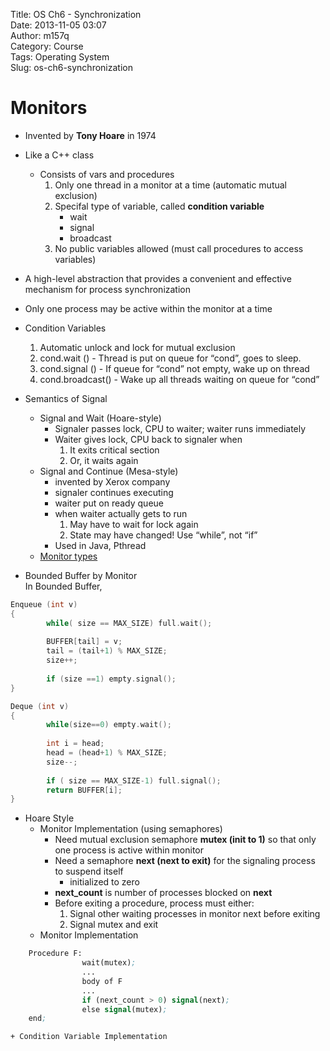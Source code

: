 Title: OS Ch6 - Synchronization  
Date: 2013-11-05 03:07  
Author: m157q  
Category: Course  
Tags: Operating System  
Slug: os-ch6-synchronization  
  
  
# Monitors  
  
+ Invented by **Tony Hoare** in 1974  
+ Like a C++ class  
    + Consists of vars and procedures  
        1. Only one thread in a monitor at a time (automatic mutual exclusion)  
        2. Specifal type of variable, called **condition variable**  
            + wait  
            + signal  
            + broadcast  
        3. No public variables allowed (must call procedures to access variables)  
  
+ A high-level abstraction that provides a convenient and effective mechanism for process synchronization  
+ Only one process may be active within the monitor at a time  
  
+ Condition Variables  
    1. Automatic unlock and lock for mutual exclusion  
    2. cond.wait () - Thread is put on queue for “cond”, goes to sleep.  
    3. cond.signal () - If queue for “cond” not empty, wake up on thread  
    4. cond.broadcast() - Wake up all threads waiting on queue for “cond”  
  
  
+ Semantics of Signal  
    + Signal and Wait (Hoare-style)  
        + Signaler passes lock, CPU to waiter; waiter runs immediately  
        + Waiter gives lock, CPU back to signaler when  
            1. It exits critical section  
            2. Or, it waits again  
    + Signal and Continue (Mesa-style)  
        + invented by Xerox company  
        + signaler continues executing  
        + waiter put on ready queue  
        + when waiter actually gets to run  
            1. May have to wait for lock again  
            2.  State may have changed! Use “while”, not “if”  
        + Used in Java, Pthread  
    + [Monitor types](http://www.cs.mtu.edu/~shene/NSF-3/e-Book/MONITOR/monitor-types.html)  
  
+ Bounded Buffer by Monitor  
    In Bounded Buffer,  
```c  
Enqueue (int v)  
{  
		while( size == MAX_SIZE) full.wait();  
  
		BUFFER[tail] = v;  
		tail = (tail+1) % MAX_SIZE;  
		size++;  
  
		if (size ==1) empty.signal();  
}  
```  
```c  
Deque (int v)  
{  
		while(size==0) empty.wait();  
  
		int i = head;  
		head = (head+1) % MAX_SIZE;  
		size--;  
  
		if ( size == MAX_SIZE-1) full.signal();  
		return BUFFER[i];  
}  
```  
  
+ Hoare Style  
    + Monitor Implementation (using semaphores)  
        + Need mutual exclusion semaphore **mutex (init to 1)** so that only one process is    active within monitor  
        + Need a semaphore **next (next to exit)** for the signaling process to suspend itself  
            + initialized to zero  
        + **next_count** is number of processes blocked on **next**  
        + Before exiting a procedure, process must either:  
            1. Signal other waiting processes in monitor next before exiting  
            2. Signal mutex and exit  
    + Monitor Implementation  
```lisp  
	Procedure F:  
				wait(mutex);  
				...  
				body of F  
				...  
				if (next_count > 0) signal(next);  
				else signal(mutex);  
	end;  
```  
  
    + Condition Variable Implementation  
